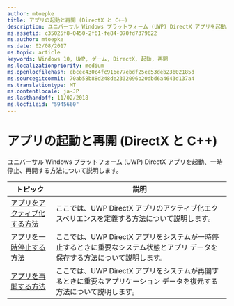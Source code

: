 ```yaml
---
author: mtoepke
title: アプリの起動と再開 (DirectX と C++)
description: ユニバーサル Windows プラットフォーム (UWP) DirectX アプリを起動、一時停止、再開する方法について説明します。
ms.assetid: c35025f8-0450-2f61-fe84-070fd7379622
ms.author: mtoepke
ms.date: 02/08/2017
ms.topic: article
keywords: Windows 10, UWP, ゲーム, DirectX, 起動, 再開
ms.localizationpriority: medium
ms.openlocfilehash: ebcec430c4fc916e77ebdf25ee53deb23b02185d
ms.sourcegitcommit: 70ab58b88d248de2332096b20dbd6a4643d137a4
ms.translationtype: MT
ms.contentlocale: ja-JP
ms.lasthandoff: 11/02/2018
ms.locfileid: "5945660"
---
```

# <a name="launching-and-resuming-apps-directx-and-c"></a>アプリの起動と再開 (DirectX と C++)



ユニバーサル Windows プラットフォーム (UWP) DirectX アプリを起動、一時停止、再開する方法について説明します。

| トピック | 説明 |
|---------------------------------------------------------------------|-----------------------------------------------------------------------------------------------------------------|
| [アプリをアクティブ化する方法](how-to-activate-an-app-directx-and-cpp.md) | ここでは、UWP DirectX アプリのアクティブ化エクスペリエンスを定義する方法について説明します。 |
| [アプリを一時停止する方法](how-to-suspend-an-app-directx-and-cpp.md) | ここでは、UWP DirectX アプリをシステムが一時停止するときに重要なシステム状態とアプリ データを保存する方法について説明します。 |
| [アプリを再開する方法](how-to-resume-an-app-directx-and-cpp.md) | ここでは、UWP DirectX アプリをシステムが再開するときに重要なアプリケーション データを復元する方法について説明します。 |
 

 

 




